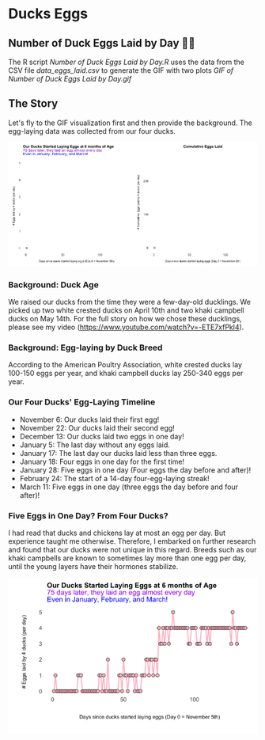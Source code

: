 # Ducks Eggs 

## Number of Duck Eggs Laid by Day 🦆🥚

The R script *Number of Duck Eggs Laid by Day.R* uses the data from the CSV file *data_eggs_laid.csv* to generate the GIF with two plots *GIF of Number of Duck Eggs Laid by Day.gif*

## The Story

Let's fly to the GIF visualization first and then provide the background. The egg-laying data was collected from our four ducks.

![](GIF_of_Number_of_Duck_Eggs_Laid_by_Day.gif)

### Background: Duck Age

We raised our ducks from the time they were a few-day-old ducklings.  We picked up two white crested ducks on April 10th and two khaki campbell ducks on May 14th.  For the full story on how we chose these ducklings, please see my video (https://www.youtube.com/watch?v=-ETE7xfPkl4).

### Background: Egg-laying by Duck Breed

According to the American Poultry Association, white crested ducks lay 100-150 eggs per year, and khaki campbell ducks lay 250-340 eggs per year.

### Our Four Ducks' Egg-Laying Timeline

* November 6:  Our ducks laid their first egg!
* November 22: Our ducks laid their second egg!
* December 13: Our ducks laid two eggs in one day!
* January 5:   The last day without any eggs laid.
* January 17:  The last day our ducks laid less than three eggs. 
* January 18:  Four eggs in one day for the first time!
* January 28:  Five eggs in one day (Four eggs the day before and after)!
* February 24: The start of a 14-day four-egg-laying streak!
* March 11: 	 Five eggs in one day (three eggs the day before and four after)!

### Five Eggs in One Day?  From Four Ducks?

I had read that ducks and chickens lay at most an egg per day.  But experience taught me otherwise.  Therefore, I embarked on further research and found that our ducks were not unique in this regard.  Breeds such as our khaki campbells are known to sometimes lay more than one egg per day, until the young layers have their hormones stabilize. 

![](Chart_of_Number_of_Duck_Eggs_Laid_by_Day.png)


